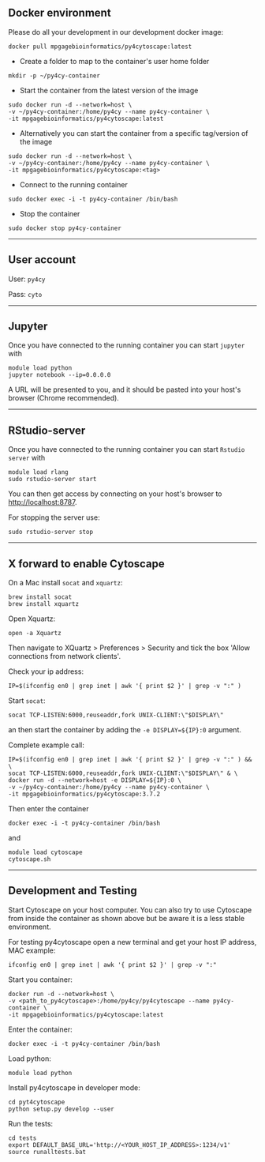 ## Docker environment 

Please do all your development in our development docker image:

```
docker pull mpgagebioinformatics/py4cytoscape:latest
```

* Create a folder to map to the container's user home folder
```
mkdir -p ~/py4cy-container
```

* Start the container from the latest version of the image
```
sudo docker run -d --network=host \
-v ~/py4cy-container:/home/py4cy --name py4cy-container \
-it mpgagebioinformatics/py4cytoscape:latest
```

* Alternatively you can start the container from a specific tag/version of the image
```
sudo docker run -d --network=host \
-v ~/py4cy-container:/home/py4cy --name py4cy-container \
-it mpgagebioinformatics/py4cytoscape:<tag>
```

* Connect to the running container
```
sudo docker exec -i -t py4cy-container /bin/bash
```

* Stop the container
```
sudo docker stop py4cy-container
```
----

## User account

User: `py4cy`

Pass: `cyto`

----

## Jupyter

Once you have connected to the running container you can start `jupyter` with
```
module load python
jupyter notebook --ip=0.0.0.0
```
A URL will be presented to you, and it should be pasted into your host's browser (Chrome  recommended).

----
## RStudio-server
Once you have connected to the running container you can start `Rstudio server` with
```
module load rlang
sudo rstudio-server start
```
You can then get access by connecting on your host's browser to [http://localhost:8787](http://localhost:8787).

For stopping the server use:
```
sudo rstudio-server stop
```

----

## X forward to enable Cytoscape

On a Mac install `socat` and `xquartz`:
```
brew install socat
brew install xquartz
```
Open Xquartz:
```
open -a Xquartz
```
Then navigate to XQuartz > Preferences > Security  and tick the box 'Allow connections from network clients'.

Check your ip address:
```
IP=$(ifconfig en0 | grep inet | awk '{ print $2 }' | grep -v ":" )
```
Start `socat`:
```
socat TCP-LISTEN:6000,reuseaddr,fork UNIX-CLIENT:\"$DISPLAY\"
```
an then start the container by adding the `-e DISPLAY=${IP}:0` argument. 

Complete example call:
```
IP=$(ifconfig en0 | grep inet | awk '{ print $2 }' | grep -v ":" ) && \
socat TCP-LISTEN:6000,reuseaddr,fork UNIX-CLIENT:\"$DISPLAY\" & \
docker run -d --network=host -e DISPLAY=${IP}:0 \
-v ~/py4cy-container:/home/py4cy --name py4cy-container \
-it mpgagebioinformatics/py4cytoscape:3.7.2
```
Then enter the container
```
docker exec -i -t py4cy-container /bin/bash
```
and
```
module load cytoscape
cytoscape.sh
```

----

## Development and Testing

Start Cytoscape on your host computer. You can also try to use Cytoscape from inside the container as shown above but be aware it is a less stable environment.

For testing py4cytoscape open a new terminal and get your host IP address, MAC example:
```
ifconfig en0 | grep inet | awk '{ print $2 }' | grep -v ":"
```
Start you container:
```
docker run -d --network=host \
-v <path_to_py4cytoscape>:/home/py4cy/py4cytoscape --name py4cy-container \
-it mpgagebioinformatics/py4cytoscape:latest
```
Enter the container:
```
docker exec -i -t py4cy-container /bin/bash
```
Load python:
```
module load python
```
Install py4cytoscape in developer mode:
```
cd pyt4cytoscape
python setup.py develop --user
```
Run the tests:
```
cd tests
export DEFAULT_BASE_URL='http://<YOUR_HOST_IP_ADDRESS>:1234/v1'
source runalltests.bat 
```



